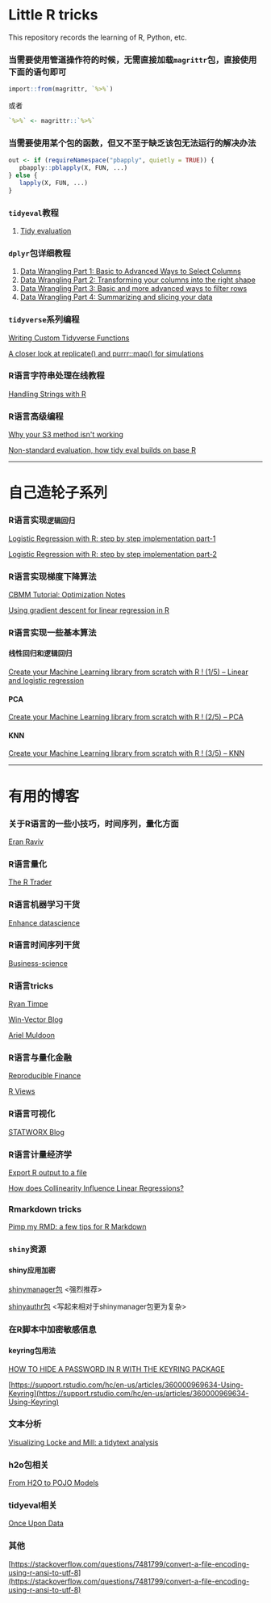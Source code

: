 # Little R tricks
This repository records the learning of R, Python, etc.

### 当需要使用管道操作符的时候，无需直接加载`magrittr`包，直接使用下面的语句即可
```r
import::from(magrittr, `%>%`)
```
或者
```r
`%>%` <- magrittr::`%>%`
```

### 当需要使用某个包的函数，但又不至于缺乏该包无法运行的解决办法
```r
out <- if (requireNamespace("pbapply", quietly = TRUE)) {
   pbapply::pblapply(X, FUN, ...)
} else {
   lapply(X, FUN, ...)
}
```

### `tidyeval`教程

1. [Tidy evaluation](https://tidyeval.tidyverse.org/index.html)


### `dplyr`包详细教程
1. [Data Wrangling Part 1: Basic to Advanced Ways to Select Columns](https://suzan.rbind.io/2018/01/dplyr-tutorial-1/)
2. [Data Wrangling Part 2: Transforming your columns into the right shape](https://suzan.rbind.io/2018/02/dplyr-tutorial-2/)
3. [Data Wrangling Part 3: Basic and more advanced ways to filter rows](https://suzan.rbind.io/2018/02/dplyr-tutorial-3/)
4. [Data Wrangling Part 4: Summarizing and slicing your data](https://suzan.rbind.io/2018/04/dplyr-tutorial-4/)

### `tidyverse`系列编程
[Writing Custom Tidyverse Functions](http://jonthegeek.com/2018/06/04/writing-custom-tidyverse-functions/)

[A closer look at replicate() and purrr::map() for simulations](https://aosmith.rbind.io/2018/06/05/a-closer-look-at-replicate-and-purrr/)

### R语言字符串处理在线教程
[Handling Strings with R](http://www.gastonsanchez.com/r4strings/index.html)

### R语言高级编程
[Why your S3 method isn't working](https://edwinth.github.io/blog/s3-generics/)

[Non-standard evaluation, how tidy eval builds on base R](https://edwinth.github.io/blog/nse/)


-------------------

# 自己造轮子系列

### R语言实现`逻辑回归`

[Logistic Regression with R: step by step implementation part-1](http://pingax.com/logistic-regression-wirh-r-step-by-step-implementation-part-1/)

[Logistic Regression with R: step by step implementation part-2](http://pingax.com/logistic-regression-r-step-step-implementation-part-2/)

### R语言实现梯度下降算法
[CBMM Tutorial: Optimization Notes](https://cbmm.mit.edu/sites/default/files/documents/CBMM_Optimization_Notes.html#single-variable_optimization)

[Using gradient descent for linear regression in R](https://rpubs.com/fhlgood/graddescentlr)

### R语言实现一些基本算法
#### 线性回归和逻辑回归
[Create your Machine Learning library from scratch with R ! (1/5) – Linear and logistic regression](http://enhancedatascience.com/2018/01/30/your-own-machine-learning-library-from-scratch-with-r/)

#### PCA
[Create your Machine Learning library from scratch with R ! (2/5) – PCA](http://enhancedatascience.com/2018/05/15/create-machine-learning-library-r-pca/)


#### KNN
[Create your Machine Learning library from scratch with R ! (3/5) – KNN](http://enhancedatascience.com/2018/05/23/create-your-machine-learning-library-from-scratch-with-r-3-5-knn/)


-----------------------------

# 有用的博客

### 关于R语言的一些小技巧，时间序列，量化方面
[Eran Raviv](https://eranraviv.com/)

### R语言量化
[The R Trader](http://www.thertrader.com/)

### R语言机器学习干货
[Enhance datascience](http://enhancedatascience.com/)

### R语言时间序列干货
[Business-science](http://www.business-science.io/blog/index.html)

### R语言tricks
[Ryan Timpe](http://www.ryantimpe.com/#posts)

[Win-Vector Blog](http://www.win-vector.com/blog/)

[Ariel Muldoon](https://aosmith.rbind.io/)

### R语言与量化金融
[Reproducible Finance](http://www.reproduciblefinance.com/code/)

[R Views](https://rviews.rstudio.com/)

### R语言可视化
[STATWORX Blog](https://www.statworx.com/de/blog/coordinate-systems-in-ggplot2-easily-overlooked-and-rather-underrated/)

### R语言计量经济学
[Export R output to a file](http://www.brodrigues.co/blog/2015-02-22-export-r-output-to-file/)

[How does Collinearity Influence Linear Regressions?](http://www.favstats.eu/post/multicol_sim/)

### Rmarkdown tricks
[Pimp my RMD: a few tips for R Markdown](https://holtzy.github.io/Pimp-my-rmd/)


### `shiny`资源

#### shiny应用加密

[shinymanager包](https://github.com/datastorm-open/shinymanager) <强烈推荐>

[shinyauthr包](https://github.com/PaulC91/shinyauthr) <写起来相对于shinymanager包更为复杂>

### 在R脚本中加密敏感信息
#### keyring包用法

[HOW TO HIDE A PASSWORD IN R WITH THE KEYRING PACKAGE
](http://theautomatic.net/2019/06/25/how-to-hide-a-password-in-r-with-the-keyring-package/)

[https://support.rstudio.com/hc/en-us/articles/360000969634-Using-Keyring](https://support.rstudio.com/hc/en-us/articles/360000969634-Using-Keyring)

### 文本分析

[Visualizing Locke and Mill: a tidytext analysis](https://sethdobson.netlify.com/2019/07/24/visualizing-locke-and-mill-a-tidytext-analysis/)

### h2o包相关

[From H2O to POJO Models](https://www.onceupondata.com/2019/07/13/h2o-pojo-models/)

### tidyeval相关

[Once Upon Data](https://www.onceupondata.com/)





### 其他

[https://stackoverflow.com/questions/7481799/convert-a-file-encoding-using-r-ansi-to-utf-8](https://stackoverflow.com/questions/7481799/convert-a-file-encoding-using-r-ansi-to-utf-8)







